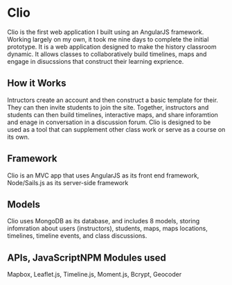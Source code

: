 # Clio
 Clio is the first web application I built using an AngularJS framework. Working largely on my own, it took me nine days to complete the initial prototype. It is a web application designed to make the history classroom dynamic. It allows classes to collaboratively build timelines, maps and engage in disucssions that construct their learning exprience.

## How it Works
 Intructors create an account and then construct a basic template for their. They can then invite students to join the site. Together, instructors and students can then build timelines, interactive maps, and share inforamtion and enage in conversation in a discussion forum. Clio is designed to be used as a tool that can supplement other class work or serve as a course on its own.

## Framework
 Clio is an MVC app that uses AngularJS as its front end framework, Node/Sails.js as its server-side framework

## Models
 Clio uses MongoDB as its database, and includes 8 models, storing infomration about users (instructors), students, maps, maps locations, timelines, timeline events, and class discussions.

## APIs, JavaScriptNPM Modules used
 Mapbox, Leaflet.js, Timeline.js, Moment.js, Bcrypt, Geocoder


